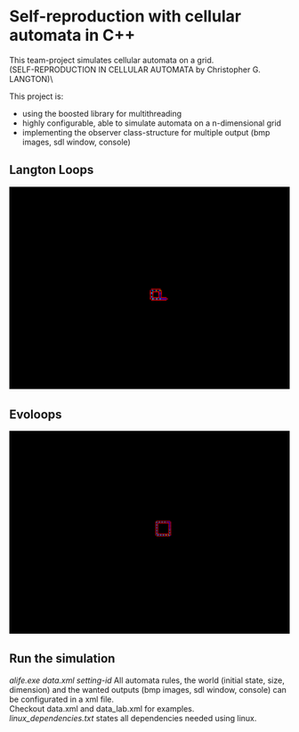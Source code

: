 #  Self-reproduction with cellular automata in C++
This team-project simulates cellular automata on a grid.\
(SELF-REPRODUCTION IN CELLULAR AUTOMATA by Christopher G. LANGTON)\

This project is:
- using the boosted library for multithreading
- highly configurable, able to simulate automata on a n-dimensional grid
- implementing the observer class-structure for multiple output (bmp images, sdl window, console)

## Langton Loops
<img src="../anim_a.gif">

## Evoloops
<img src="../anim_b.gif">

## Run the simulation
*alife.exe data.xml setting-id*
All automata rules, the world (initial state, size, dimension) and the wanted outputs (bmp images, sdl window, console) can be configurated in a xml file.\
Checkout data.xml and data_lab.xml for examples.\
*linux_dependencies.txt* states all dependencies needed using linux.